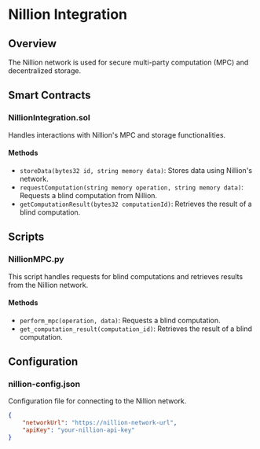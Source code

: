 # Nillion Integration

## Overview

The Nillion network is used for secure multi-party computation (MPC) and decentralized storage.

## Smart Contracts

### NillionIntegration.sol

Handles interactions with Nillion's MPC and storage functionalities.

#### Methods

- `storeData(bytes32 id, string memory data)`: Stores data using Nillion's network.
- `requestComputation(string memory operation, string memory data)`: Requests a blind computation from Nillion.
- `getComputationResult(bytes32 computationId)`: Retrieves the result of a blind computation.

## Scripts

### NillionMPC.py

This script handles requests for blind computations and retrieves results from the Nillion network.

#### Methods

- `perform_mpc(operation, data)`: Requests a blind computation.
- `get_computation_result(computation_id)`: Retrieves the result of a blind computation.

## Configuration

### nillion-config.json

Configuration file for connecting to the Nillion network.

```json
{
    "networkUrl": "https://nillion-network-url",
    "apiKey": "your-nillion-api-key"
}

